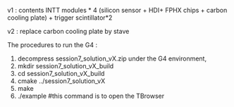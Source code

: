 v1 : contents INTT modules * 4 (silicon sensor + HDI+ FPHX chips + carbon cooling plate) + trigger scintillator*2 



v2 : replace carbon cooling plate by stave



The procedures to run the G4 : 
1. decompress session7_solution_vX.zip
under the G4 environment, 
2. mkdir session7_solution_vX_build
3. cd session7_solution_vX_build
4. cmake ../session7_solution_vX
5. make
6. ./example      #this command is to open the TBrowser 
